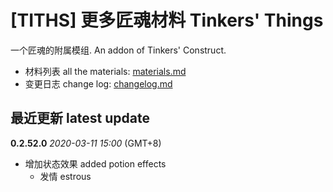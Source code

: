 # [TITHS] 更多匠魂材料 Tinkers' Things

一个匠魂的附属模组. An addon of Tinkers' Construct.

* 材料列表 all the materials: [materials.md](materials.md)
* 变更日志 change log: [changelog.md](changelog.md)

## 最近更新 latest update

**0.2.52.0** _2020-03-11 15:00_ (GMT+8)

* 增加状态效果 added potion effects
  * 发情 estrous